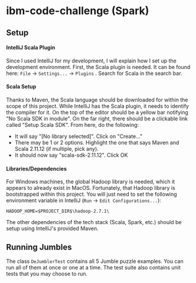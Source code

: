 # ibm-code-challenge (Spark)

## Setup

#### IntelliJ Scala Plugin
Since I used IntelliJ for my development, I will explain how I set up the development environment. First, the Scala 
plugin is needed. It can be found here: `File` -> `Settings...` -> `Plugins` . Search for Scala in the search bar.

#### Scala Setup
Thanks to Maven, the Scala language should be downloaded for within the scope of this project. While IntelliJ has the 
Scala plugin, it needs to identify the compiler for it. On the top of the editor should be a yellow bar notifying 
"No Scala SDK in module". On the far right, there should be a clickable link called "Setup Scala SDK". From here, do the
following:
- It will say "\[No library selected\]". Click on "Create..."
- There may be 1 or 2 options. Highlight the one that says Maven and Scala 2.11.12 (if multiple, pick any).
- It should now say "scala-sdk-2.11.12". Click OK


#### Libraries/Dependencies
For Windows machines, the global Hadoop library is needed, which it appears to already exist in MacOS. Fortunately, that 
Hadoop library is bootstrapped within this project. You will just need to set the following environment variable in 
IntelliJ (`Run` -> `Edit Configurations...`):
```
HADOOP_HOME=$PROJECT_DIR$\hadoop-2.7.1\
```
The other dependencies of the tech stack (Scala, Spark, etc.) should be setup using IntelliJ's provided Maven.

## Running Jumbles
The class `DeJumblerTest` contains all 5 Jumble puzzle examples. You can run all of them at once or one at a time. The 
test suite also contains unit tests that you may choose to run.